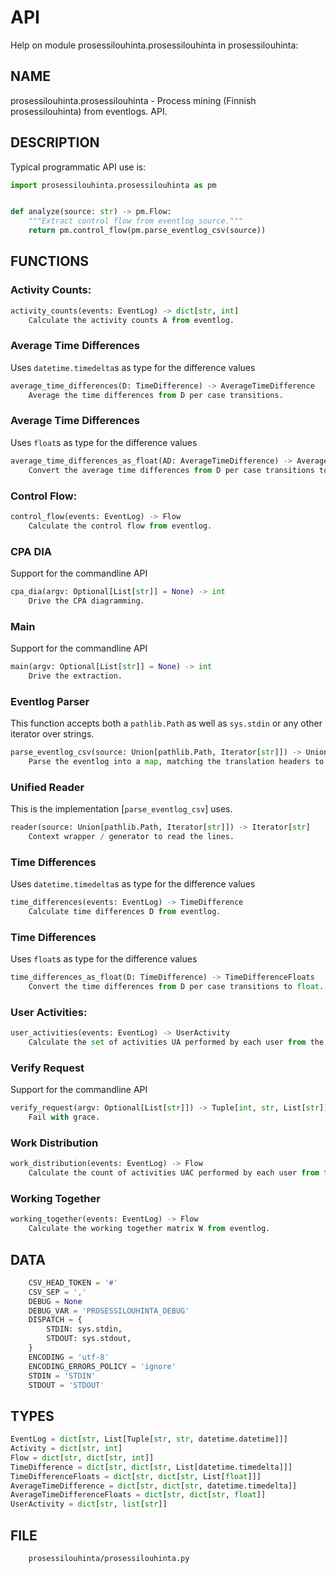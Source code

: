 # API

Help on module prosessilouhinta.prosessilouhinta in prosessilouhinta:

## NAME

prosessilouhinta.prosessilouhinta - Process mining (Finnish prosessilouhinta) from eventlogs. API.


## DESCRIPTION

Typical programmatic API use is:

```python
import prosessilouhinta.prosessilouhinta as pm


def analyze(source: str) -> pm.Flow:
    """Extract control flow from eventlog source."""
    return pm.control_flow(pm.parse_eventlog_csv(source))
```

## FUNCTIONS

### Activity Counts:

```python
activity_counts(events: EventLog) -> dict[str, int]
    Calculate the activity counts A from eventlog.
```

### Average Time Differences

Uses `datetime.timedelta`s as type for the difference values

```python
average_time_differences(D: TimeDifference) -> AverageTimeDifference
    Average the time differences from D per case transitions.
```

### Average Time Differences

Uses `float`s as type for the difference values

```python
average_time_differences_as_float(AD: AverageTimeDifference) -> AverageTimeDifferenceFloats
    Convert the average time differences from D per case transitions to float.
```

### Control Flow:

```python
control_flow(events: EventLog) -> Flow
    Calculate the control flow from eventlog.
```

### CPA DIA

Support for the commandline API

```python
cpa_dia(argv: Optional[List[str]] = None) -> int
    Drive the CPA diagramming.
```

### Main

Support for the commandline API

```python
main(argv: Optional[List[str]] = None) -> int
    Drive the extraction.
```

### Eventlog Parser

This function accepts both a `pathlib.Path` as well as `sys.stdin` or any other iterator over strings.

```python
parse_eventlog_csv(source: Union[pathlib.Path, Iterator[str]]) -> Union[EventLog, Any]
    Parse the eventlog into a map, matching the translation headers to columns.
```

### Unified Reader

This is the implementation [`parse_eventlog_csv`] uses.

```python
reader(source: Union[pathlib.Path, Iterator[str]]) -> Iterator[str]
    Context wrapper / generator to read the lines.
```

### Time Differences

Uses `datetime.timedelta`s as type for the difference values

```python
time_differences(events: EventLog) -> TimeDifference
    Calculate time differences D from eventlog.
```

### Time Differences

Uses `float`s as type for the difference values

```python
time_differences_as_float(D: TimeDifference) -> TimeDifferenceFloats
    Convert the time differences from D per case transitions to float.
```

### User Activities:

```python
user_activities(events: EventLog) -> UserActivity
    Calculate the set of activities UA performed by each user from the eventlog.
```

### Verify Request

Support for the commandline API

```python
verify_request(argv: Optional[List[str]]) -> Tuple[int, str, List[str]]
    Fail with grace.
```

### Work Distribution

```python
work_distribution(events: EventLog) -> Flow
    Calculate the count of activities UAC performed by each user from the eventlog.
```

### Working Together

```python
working_together(events: EventLog) -> Flow
    Calculate the working together matrix W from eventlog.
```

## DATA

```python
    CSV_HEAD_TOKEN = '#'
    CSV_SEP = ','
    DEBUG = None
    DEBUG_VAR = 'PROSESSILOUHINTA_DEBUG'
    DISPATCH = {
        STDIN: sys.stdin,
        STDOUT: sys.stdout,
    }
    ENCODING = 'utf-8'
    ENCODING_ERRORS_POLICY = 'ignore'
    STDIN = 'STDIN'
    STDOUT = 'STDOUT'
```

## TYPES

```python
EventLog = dict[str, List[Tuple[str, str, datetime.datetime]]]
Activity = dict[str, int]
Flow = dict[str, dict[str, int]]
TimeDifference = dict[str, dict[str, List[datetime.timedelta]]]
TimeDifferenceFloats = dict[str, dict[str, List[float]]]
AverageTimeDifference = dict[str, dict[str, datetime.timedelta]]
AverageTimeDifferenceFloats = dict[str, dict[str, float]]
UserActivity = dict[str, list[str]]
```

## FILE

```console
    prosessilouhinta/prosessilouhinta.py
```
